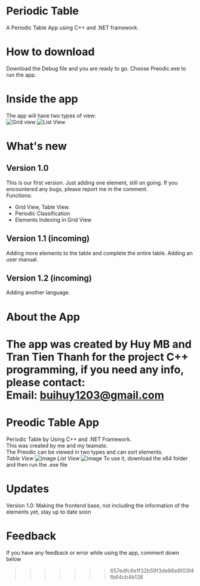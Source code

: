 
# Periodic Table
A Periodic Table App using C++ and .NET framework.
# How to download 
Download the Debug file and you are ready to go. Choose Preodic.exe to run the app.
# Inside the app
The app will have two types of view: \
![Grid view](https://github.com/buihuy1203/Periodic-Table/assets/85066488/63345f72-3243-4622-94ac-3eda41e1fc45)
![List View](https://github.com/buihuy1203/Periodic-Table/assets/85066488/141dc0d0-757c-4d17-90fd-d0fe3f6eccf9)

# What's new 
## Version 1.0
This is our first version. Just adding one element, still on going. If you encountered any bugs, please report me in the comment.\
Functions: 
* Grid View, Table View.
* Periodic Classification
* Elements Indexing in Grid View
## Version 1.1 (incoming)
Adding more elements to the table and complete the entire table. Adding an user manual.
## Version 1.2 (incoming)
Adding another language. 
# About the App
The app was created by Huy MB and Tran Tien Thanh for the project C++ programming, if you need any info, please contact: \
Email: buihuy1203@gmail.com
=======
# Preodic Table App
Periodic Table by Using C++ and .NET Framework.\
This was created by me and my teamate.\
The Preodic can be viewed in two types and can sort elements.\
_Table View_
![image](https://github.com/buihuy1203/Preodic/assets/85066488/5a6f3549-4ec2-452d-94e2-b55bf1577e77)
_List View_
![image](https://github.com/buihuy1203/Preodic/assets/85066488/2a031435-720b-4492-89e6-3722414ac9ad)
To use it, download the x64 folder and then run the .exe file
# Updates
Version 1.0:
Making the frontend base, not including the information of the elements yet, stay up to date soon
# Feedback
If you have any feedback or error while using the app, comment down below
>>>>>>> 657edfc6e1f32b59f3de86e8f03f4fb64cb4b138
